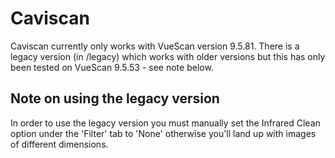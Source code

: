 # Caviscan

Caviscan currently only works with VueScan version 9.5.81. There is a legacy version (in /legacy) which works with older versions but this has only been tested on VueScan 9.5.53 - see note below. 

## Note on using the legacy version
In order to use the legacy version you must manually set the Infrared Clean option under the 'Filter' tab to 'None' otherwise you'll land up with images of different dimensions.
